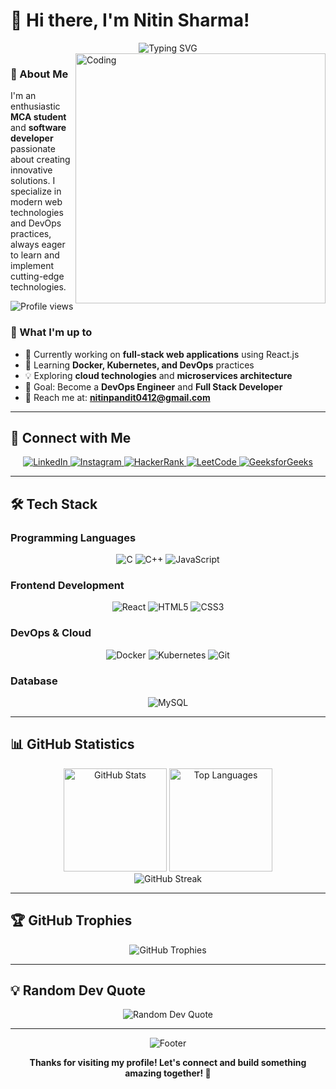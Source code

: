 # 👋 Hi there, I'm Nitin Sharma!

<div align="center">
  <img src="https://readme-typing-svg.demolab.com?font=Fira+Code&pause=1000&color=2E96F7&center=true&vCenter=true&width=435&lines=MCA+Student+%26+Software+Developer; Passionate+about+Full+Stack+Development;DevOps+%26+Cloud+Enthusiast;Always+learning+new+technologies!" alt="Typing SVG" />
</div>

<img align="right" alt="Coding" width="400" src="https://user-images.githubusercontent.com/55389276/140866485-8fb1c876-9a8f-4d6a-98dc-08c4981eaf70.gif">

### 🚀 About Me

I'm an enthusiastic **MCA student** and **software developer** passionate about creating innovative solutions. I specialize in modern web technologies and DevOps practices, always eager to learn and implement cutting-edge technologies.

<p align="left">
  <img src="https://komarev.com/ghpvc/?username=nitin-sharma04&label=Profile%20views&color=0e75b6&style=for-the-badge" alt="Profile views" />
</p>

### 🌟 What I'm up to

- 🔭 Currently working on **full-stack web applications** using React.js
- 🌱 Learning **Docker, Kubernetes, and DevOps** practices
- 💡 Exploring **cloud technologies** and **microservices architecture**
- 🎯 Goal: Become a **DevOps Engineer** and **Full Stack Developer**
- 📧 Reach me at: **nitinpandit0412@gmail.com**

---

## 🤝 Connect with Me

<div align="center">
  <a href="https://linkedin.com/in/nitin-sharma0412" target="_blank">
    <img src="https://img.shields.io/badge/LinkedIn-0077B5?style=for-the-badge&logo=linkedin&logoColor=white" alt="LinkedIn"/>
  </a>
  <a href="https://instagram.com/pandit_nitin4" target="_blank">
    <img src="https://img.shields.io/badge/Instagram-E4405F?style=for-the-badge&logo=instagram&logoColor=white" alt="Instagram"/>
  </a>
  <a href="https://www.hackerrank.com/nitinpandit0412" target="_blank">
    <img src="https://img.shields.io/badge/HackerRank-2EC866?style=for-the-badge&logo=hackerrank&logoColor=white" alt="HackerRank"/>
  </a>
  <a href="https://www.leetcode.com/nitin_sharma0412" target="_blank">
    <img src="https://img.shields.io/badge/LeetCode-FFA116?style=for-the-badge&logo=leetcode&logoColor=white" alt="LeetCode"/>
  </a>
  <a href="https://auth.geeksforgeeks.org/user/nitinpandit0412" target="_blank">
    <img src="https://img.shields.io/badge/GeeksforGeeks-298D46?style=for-the-badge&logo=geeksforgeeks&logoColor=white" alt="GeeksforGeeks"/>
  </a>
</div>

---

## 🛠️ Tech Stack

### Programming Languages
<div align="center">
  <img src="https://img.shields.io/badge/C-00599C?style=for-the-badge&logo=c&logoColor=white" alt="C"/>
  <img src="https://img.shields.io/badge/C++-00599C?style=for-the-badge&logo=cplusplus&logoColor=white" alt="C++"/>
  <img src="https://img.shields.io/badge/JavaScript-F7DF1E?style=for-the-badge&logo=javascript&logoColor=black" alt="JavaScript"/>
</div>

### Frontend Development
<div align="center">
  <img src="https://img.shields.io/badge/React-61DAFB?style=for-the-badge&logo=react&logoColor=black" alt="React"/>
  <img src="https://img.shields.io/badge/HTML5-E34F26?style=for-the-badge&logo=html5&logoColor=white" alt="HTML5"/>
  <img src="https://img.shields.io/badge/CSS3-1572B6?style=for-the-badge&logo=css3&logoColor=white" alt="CSS3"/>
</div>

### DevOps & Cloud
<div align="center">
  <img src="https://img.shields.io/badge/Docker-2496ED?style=for-the-badge&logo=docker&logoColor=white" alt="Docker"/>
  <img src="https://img.shields.io/badge/Kubernetes-326CE5?style=for-the-badge&logo=kubernetes&logoColor=white" alt="Kubernetes"/>
  <img src="https://img.shields.io/badge/Git-F05032?style=for-the-badge&logo=git&logoColor=white" alt="Git"/>
</div>

### Database
<div align="center">
  <img src="https://img.shields.io/badge/MySQL-4479A1?style=for-the-badge&logo=mysql&logoColor=white" alt="MySQL"/>
</div>

---

## 📊 GitHub Statistics

<div align="center">
  <img src="https://github-readme-stats.vercel.app/api?username=nitin-sharma04&show_icons=true&theme=radical&hide_border=true&count_private=true" alt="GitHub Stats" height="165"/>
  <img src="https://github-readme-stats.vercel.app/api/top-langs/?username=nitin-sharma04&layout=compact&theme=radical&hide_border=true" alt="Top Languages" height="165"/>
</div>

<div align="center">
  <img src="https://github-readme-streak-stats.herokuapp.com/?user=nitin-sharma04&theme=radical&hide_border=true" alt="GitHub Streak"/>
</div>

---

## 🏆 GitHub Trophies

<div align="center">
  <img src="https://github-profile-trophy.vercel.app/?username=nitin-sharma04&theme=radical&no-frame=true&no-bg=false&margin-w=4" alt="GitHub Trophies"/>
</div>

---

## 💡 Random Dev Quote

<div align="center">
  <img src="https://quotes-github-readme.vercel.app/api?type=horizontal&theme=radical" alt="Random Dev Quote"/>
</div>

---

<div align="center">
  <img src="https://capsule-render.vercel.app/api?type=waving&color=gradient&height=100&section=footer" alt="Footer"/>
</div>

<div align="center">
  
  **Thanks for visiting my profile! Let's connect and build something amazing together! 🚀**
  
</div>

